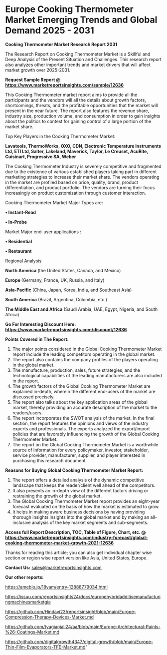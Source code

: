 # Europe Cooking Thermometer Market Emerging Trends and Global Demand 2025 - 2031

<strong>Cooking Thermometer Market Research Report 2031</strong>

The Research Report on Cooking Thermometer Market is a Skillful and Deep Analysis of the Present Situation and Challenges. This research report also analyzes other important trends and market drivers that will affect market growth over 2025-2031.

<strong>Request Sample Report @ <a href=https://www.marketreportsinsights.com/sample/12636>https://www.marketreportsinsights.com/sample/12636</a></strong>

This Cooking Thermometer market report aims to provide all the participants and the vendors will all the details about growth factors, shortcomings, threats, and the profitable opportunities that the market will present in the near future. The report also features the revenue share, industry size, production volume, and consumption in order to gain insights about the politics to contest for gaining control of a large portion of the market share.

Top Key Players in the Cooking Thermometer Market:

<strong>Lavatools, ThermoWorks, OXO, CDN, Electronic Temperature Instruments Ltd, ETI Ltd, Salter, Lakeland, Maverick, Taylor, Le Creuset, AcuRite, Cuisinart, Progressive SA, Weber</strong>

The Cooking Thermometer Industry is severely competitive and fragmented due to the existence of various established players taking part in different marketing strategies to increase their market share. The vendors operating in the market are profiled based on price, quality, brand, product differentiation, and product portfolio. The vendors are turning their focus increasingly on product customization through customer interaction.

Cooking Thermometer Market Major Types are:

<strong>• Instant-Read

• In-Probe</strong>

Market Major end-user applications :

<strong>• Residential

• Restaurant</strong>

Regional Analysis

</u><strong><b>North America</b></strong> (the United States, Canada, and Mexico)

<strong><b>Europe </b></strong>(Germany, France, UK, Russia, and Italy)

<strong><b>Asia-Pacific</b></strong> (China, Japan, Korea, India, and Southeast Asia)

<strong><b>South America</b></strong> (Brazil, Argentina, Colombia, etc.)

<strong><b>The Middle East and Africa</b></strong> (Saudi Arabia, UAE, Egypt, Nigeria, and South Africa)

<strong>Go For Interesting Discount Here: <a href=https://www.marketreportsinsights.com/discount/12636>https://www.marketreportsinsights.com/discount/12636</a></strong>

<strong>Points Covered in The Report:</strong>
<ol>
  <li>The major points considered in the Global Cooking Thermometer Market report include the leading competitors operating in the global market.</li>
  <li>The report also contains the company profiles of the players operating in the global market.</li>
  <li>The manufacture, production, sales, future strategies, and the technological capabilities of the leading manufacturers are also included in the report.</li>
  <li>The growth factors of the Global Cooking Thermometer Market are explained in-depth, wherein the different end-users of the market are discussed precisely.</li>
  <li>The report also talks about the key application areas of the global market, thereby providing an accurate description of the market to the readers/users.</li>
  <li>The report incorporates the SWOT analysis of the market. In the final section, the report features the opinions and views of the industry experts and professionals. The experts analyzed the export/import policies that are favorably influencing the growth of the Global Cooking Thermometer Market.</li>
  <li>The report on the Global Cooking Thermometer Market is a worthwhile source of information for every policymaker, investor, stakeholder, service provider, manufacturer, supplier, and player interested in purchasing this research document.</li>
</ol>
<strong>Reasons for Buying Global Cooking Thermometer Market Report:</strong>

<ol>
  <li>The report offers a detailed analysis of the dynamic competitive landscape that keeps the reader/client well ahead of the competitors.</li>
  <li>It also presents an in-depth view of the different factors driving or restraining the growth of the global market.</li>
  <li>The Global Cooking Thermometer Market report provides an eight-year forecast evaluated on the basis of how the market is estimated to grow.</li>
  <li>It helps in making aware business decisions by having providing thorough insights insights into the global market and by making an all-inclusive analysis of the key market segments and sub-segments.</li>
</ol>
<strong>Access full Report Description, TOC, Table of Figure, Chart, etc. @ <a href=https://www.marketreportsinsights.com/industry-forecast/global-cooking-thermometer-market-growth-2021-12636>https://www.marketreportsinsights.com/industry-forecast/global-cooking-thermometer-market-growth-2021-12636</a></strong>


Thanks for reading this article; you can also get individual chapter wise section or region wise report version like Asia, United States, Europe.

<strong>Contact Us:</strong>
sales@marketreportsinsights.com

<strong>Our other reports:</strong>

<a href=https://ameblo.jp/18yam/entry-12888779034.html>https://ameblo.jp/18yam/entry-12888779034.html</a>

<a href=https://issuu.com/reportsinsights24/docs/europehybridadditivemanufacturingmachinesmarketgia>https://issuu.com/reportsinsights24/docs/europehybridadditivemanufacturingmachinesmarketgia</a>

<a href=https://github.com/Hindavi23/reportsinsight/blob/main/Europe-Compression-Therapy-Devices-Market.md>https://github.com/Hindavi23/reportsinsight/blob/main/Europe-Compression-Therapy-Devices-Market.md</a>

<a href=https://github.com/tyagianjali24/aa/blob/main/Europe-Architectural-Paints-%26-Coatings-Market.md>https://github.com/tyagianjali24/aa/blob/main/Europe-Architectural-Paints-%26-Coatings-Market.md</a>

<a href=https://github.com/digitalgrowth4347/digital-growth/blob/main/Europe-Thin-Film-Evaporators-TFE-Market.md>https://github.com/digitalgrowth4347/digital-growth/blob/main/Europe-Thin-Film-Evaporators-TFE-Market.md</a>"
